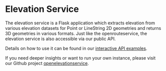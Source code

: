 # Elevation Service

The elevation service is a Flask application which extracts elevation from various elevation datasets for Point or LineString 2D geometries and returns 3D geometries in various formats.
Just like the openrouteservice, the elevation service is also accessible via our public API.

Details on how to use it can be found in our [interactive API examples](https://openrouteservice.org/dev/#/api-docs/elevation).

If you need deeper insights or want to run your own instance, please visit our Github project [openelevationservice](https://github.com/GIScience/openelevationservice).